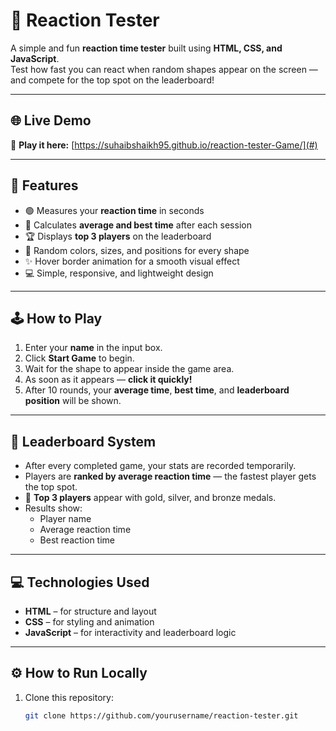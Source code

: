 # 🎯 Reaction Tester

A simple and fun **reaction time tester** built using **HTML, CSS, and JavaScript**.  
Test how fast you can react when random shapes appear on the screen — and compete for the top spot on the leaderboard!

---

## 🌐 Live Demo

🚀 **Play it here:** [https://suhaibshaikh95.github.io/reaction-tester-Game/](#)  


---

## 🚀 Features

- 🟢 Measures your **reaction time** in seconds  
- 🧠 Calculates **average and best time** after each session  
- 🏆 Displays **top 3 players** on the leaderboard  
- 🎨 Random colors, sizes, and positions for every shape  
- ✨ Hover border animation for a smooth visual effect  
- 💻 Simple, responsive, and lightweight design  

---

## 🕹️ How to Play

1. Enter your **name** in the input box.  
2. Click **Start Game** to begin.  
3. Wait for the shape to appear inside the game area.  
4. As soon as it appears — **click it quickly!**  
5. After 10 rounds, your **average time**, **best time**, and **leaderboard position** will be shown.

---

## 🏅 Leaderboard System

- After every completed game, your stats are recorded temporarily.  
- Players are **ranked by average reaction time** — the fastest player gets the top spot.  
- 🥇 **Top 3 players** appear with gold, silver, and bronze medals.  
- Results show:
  - Player name  
  - Average reaction time  
  - Best reaction time  

---

## 💻 Technologies Used

- **HTML** – for structure and layout  
- **CSS** – for styling and animation  
- **JavaScript** – for interactivity and leaderboard logic  

---

## ⚙️ How to Run Locally

1. Clone this repository:
   ```bash
   git clone https://github.com/yourusername/reaction-tester.git
